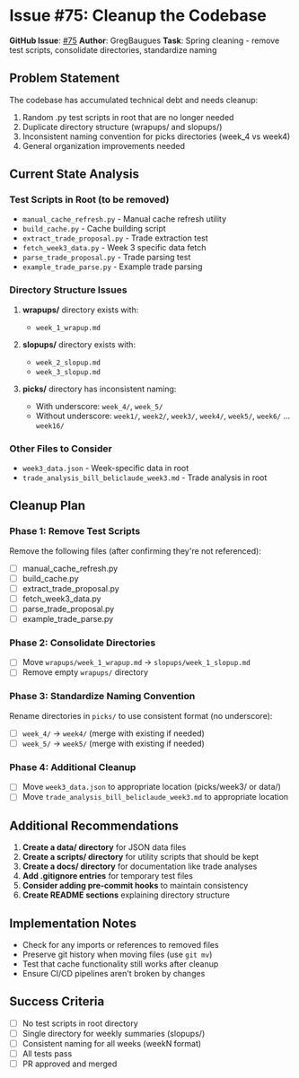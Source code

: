 # Issue #75: Cleanup the Codebase

**GitHub Issue**: [#75](https://github.com/GregBaugues/sleeper-mcp/issues/75)
**Author**: GregBaugues
**Task**: Spring cleaning - remove test scripts, consolidate directories, standardize naming

## Problem Statement

The codebase has accumulated technical debt and needs cleanup:
1. Random .py test scripts in root that are no longer needed
2. Duplicate directory structure (wrapups/ and slopups/)
3. Inconsistent naming convention for picks directories (week_4 vs week4)
4. General organization improvements needed

## Current State Analysis

### Test Scripts in Root (to be removed)
- `manual_cache_refresh.py` - Manual cache refresh utility
- `build_cache.py` - Cache building script
- `extract_trade_proposal.py` - Trade extraction test
- `fetch_week3_data.py` - Week 3 specific data fetch
- `parse_trade_proposal.py` - Trade parsing test
- `example_trade_parse.py` - Example trade parsing

### Directory Structure Issues
1. **wrapups/** directory exists with:
   - `week_1_wrapup.md`

2. **slopups/** directory exists with:
   - `week_2_slopup.md`
   - `week_3_slopup.md`

3. **picks/** directory has inconsistent naming:
   - With underscore: `week_4/`, `week_5/`
   - Without underscore: `week1/`, `week2/`, `week3/`, `week4/`, `week5/`, `week6/` ... `week16/`

### Other Files to Consider
- `week3_data.json` - Week-specific data in root
- `trade_analysis_bill_beliclaude_week3.md` - Trade analysis in root

## Cleanup Plan

### Phase 1: Remove Test Scripts
Remove the following files (after confirming they're not referenced):
- [ ] manual_cache_refresh.py
- [ ] build_cache.py
- [ ] extract_trade_proposal.py
- [ ] fetch_week3_data.py
- [ ] parse_trade_proposal.py
- [ ] example_trade_parse.py

### Phase 2: Consolidate Directories
- [ ] Move `wrapups/week_1_wrapup.md` → `slopups/week_1_slopup.md`
- [ ] Remove empty `wrapups/` directory

### Phase 3: Standardize Naming Convention
Rename directories in `picks/` to use consistent format (no underscore):
- [ ] `week_4/` → `week4/` (merge with existing if needed)
- [ ] `week_5/` → `week5/` (merge with existing if needed)

### Phase 4: Additional Cleanup
- [ ] Move `week3_data.json` to appropriate location (picks/week3/ or data/)
- [ ] Move `trade_analysis_bill_beliclaude_week3.md` to appropriate location

## Additional Recommendations

1. **Create a data/ directory** for JSON data files
2. **Create a scripts/ directory** for utility scripts that should be kept
3. **Create a docs/ directory** for documentation like trade analyses
4. **Add .gitignore entries** for temporary test files
5. **Consider adding pre-commit hooks** to maintain consistency
6. **Create README sections** explaining directory structure

## Implementation Notes

- Check for any imports or references to removed files
- Preserve git history when moving files (use `git mv`)
- Test that cache functionality still works after cleanup
- Ensure CI/CD pipelines aren't broken by changes

## Success Criteria

- [ ] No test scripts in root directory
- [ ] Single directory for weekly summaries (slopups/)
- [ ] Consistent naming for all weeks (weekN format)
- [ ] All tests pass
- [ ] PR approved and merged